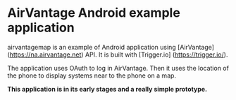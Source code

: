 AirVantage Android example application
=============

airvantagemap is an example of Android application using [AirVantage] (https://na.airvantage.net) API.
It is built with [Trigger.io] (https://trigger.io/).

The application uses OAuth to log in AirVantage. Then it uses the location of the phone to display systems near to the phone on a map.

**This application is in its early stages and a really simple prototype.**
